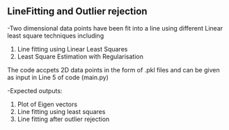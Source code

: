 ## LineFitting and Outlier rejection
								 

-Two dimensional data points have been fit into a line using different Linear least square techniques including 
1. Line fitting using Linear Least Squares
2. Least Square Estimation with Regularisation

The code accpets 2D data points in the form of .pkl files and can be given as input in Line 5 of code (main.py)

-Expected outputs:
1. Plot of Eigen vectors
2. Line fitting using least squares
3. Line fitting after outlier rejection
